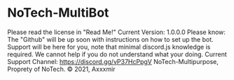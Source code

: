 # NoTech-MultiBot
Please read the license in "Read Me!"   Current Version: 1.0.0.0  Please know: The "Github" will be up soon with instructions on how to set up the bot.  Support will be here for you, note that minimal discord.js knowledge is required. We cannot help if you do not understand what your doing.   Current Support Channel: https://discord.gg/vP37HcPpgV  NoTech-Multipurpose, Proprety of NoTech.   © 2021, Axxxmir
